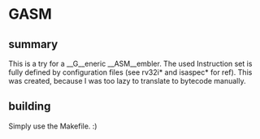 # GASM

## summary
This is a try for a __G__eneric __ASM__embler.
The used Instruction set is fully defined by configuration files (see rv32i* and isaspec* for ref).
This was created, because I was too lazy to translate to bytecode manually.

## building
Simply use the Makefile. :)
